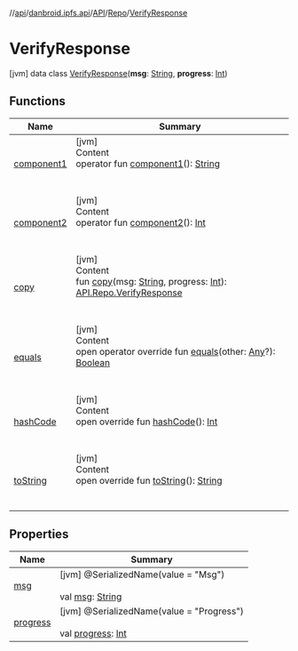//[api](../../../../index.md)/[danbroid.ipfs.api](../../../index.md)/[API](../../index.md)/[Repo](../index.md)/[VerifyResponse](index.md)



# VerifyResponse  
 [jvm] data class [VerifyResponse](index.md)(**msg**: [String](https://kotlinlang.org/api/latest/jvm/stdlib/kotlin/-string/index.html), **progress**: [Int](https://kotlinlang.org/api/latest/jvm/stdlib/kotlin/-int/index.html))   


## Functions  
  
|  Name|  Summary| 
|---|---|
| [component1](component1.md)| [jvm]  <br>Content  <br>operator fun [component1](component1.md)(): [String](https://kotlinlang.org/api/latest/jvm/stdlib/kotlin/-string/index.html)  <br><br><br>
| [component2](component2.md)| [jvm]  <br>Content  <br>operator fun [component2](component2.md)(): [Int](https://kotlinlang.org/api/latest/jvm/stdlib/kotlin/-int/index.html)  <br><br><br>
| [copy](copy.md)| [jvm]  <br>Content  <br>fun [copy](copy.md)(msg: [String](https://kotlinlang.org/api/latest/jvm/stdlib/kotlin/-string/index.html), progress: [Int](https://kotlinlang.org/api/latest/jvm/stdlib/kotlin/-int/index.html)): [API.Repo.VerifyResponse](index.md)  <br><br><br>
| [equals](../../../../danbroid.ipfs.api.okhttp/-ok-http-call-executor/-companion/index.md#kotlin/Any/equals/#kotlin.Any?/PointingToDeclaration/)| [jvm]  <br>Content  <br>open operator override fun [equals](../../../../danbroid.ipfs.api.okhttp/-ok-http-call-executor/-companion/index.md#kotlin/Any/equals/#kotlin.Any?/PointingToDeclaration/)(other: [Any](https://kotlinlang.org/api/latest/jvm/stdlib/kotlin/-any/index.html)?): [Boolean](https://kotlinlang.org/api/latest/jvm/stdlib/kotlin/-boolean/index.html)  <br><br><br>
| [hashCode](../../../../danbroid.ipfs.api.okhttp/-ok-http-call-executor/-companion/index.md#kotlin/Any/hashCode/#/PointingToDeclaration/)| [jvm]  <br>Content  <br>open override fun [hashCode](../../../../danbroid.ipfs.api.okhttp/-ok-http-call-executor/-companion/index.md#kotlin/Any/hashCode/#/PointingToDeclaration/)(): [Int](https://kotlinlang.org/api/latest/jvm/stdlib/kotlin/-int/index.html)  <br><br><br>
| [toString](../../../../danbroid.ipfs.api.okhttp/-ok-http-call-executor/-companion/index.md#kotlin/Any/toString/#/PointingToDeclaration/)| [jvm]  <br>Content  <br>open override fun [toString](../../../../danbroid.ipfs.api.okhttp/-ok-http-call-executor/-companion/index.md#kotlin/Any/toString/#/PointingToDeclaration/)(): [String](https://kotlinlang.org/api/latest/jvm/stdlib/kotlin/-string/index.html)  <br><br><br>


## Properties  
  
|  Name|  Summary| 
|---|---|
| [msg](index.md#danbroid.ipfs.api/API.Repo.VerifyResponse/msg/#/PointingToDeclaration/)|  [jvm] @SerializedName(value = "Msg")  <br>  <br>val [msg](index.md#danbroid.ipfs.api/API.Repo.VerifyResponse/msg/#/PointingToDeclaration/): [String](https://kotlinlang.org/api/latest/jvm/stdlib/kotlin/-string/index.html)   <br>
| [progress](index.md#danbroid.ipfs.api/API.Repo.VerifyResponse/progress/#/PointingToDeclaration/)|  [jvm] @SerializedName(value = "Progress")  <br>  <br>val [progress](index.md#danbroid.ipfs.api/API.Repo.VerifyResponse/progress/#/PointingToDeclaration/): [Int](https://kotlinlang.org/api/latest/jvm/stdlib/kotlin/-int/index.html)   <br>

